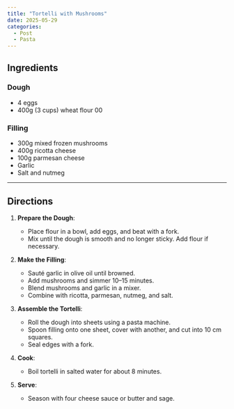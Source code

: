 ```yaml
---
title: "Tortelli with Mushrooms"  
date: 2025-05-29 
categories:  
  - Post  
  - Pasta  
---
```


## Ingredients  

### Dough  
- 4 eggs  
- 400g (3 cups) wheat flour 00  

### Filling  
- 300g mixed frozen mushrooms  
- 400g ricotta cheese  
- 100g parmesan cheese  
- Garlic  
- Salt and nutmeg  

---

## Directions  

1. **Prepare the Dough**:  
   - Place flour in a bowl, add eggs, and beat with a fork.  
   - Mix until the dough is smooth and no longer sticky. Add flour if necessary.

2. **Make the Filling**:  
   - Sauté garlic in olive oil until browned.  
   - Add mushrooms and simmer 10–15 minutes.  
   - Blend mushrooms and garlic in a mixer.  
   - Combine with ricotta, parmesan, nutmeg, and salt.

3. **Assemble the Tortelli**:  
   - Roll the dough into sheets using a pasta machine.  
   - Spoon filling onto one sheet, cover with another, and cut into 10 cm squares.  
   - Seal edges with a fork.

4. **Cook**:  
   - Boil tortelli in salted water for about 8 minutes.

5. **Serve**:  
   - Season with four cheese sauce or butter and sage.
